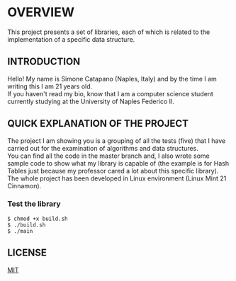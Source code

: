 # OVERVIEW
This project presents a set of libraries, each of which is related to the implementation of a specific data structure.

## INTRODUCTION
Hello! My name is Simone Catapano (Naples, Italy) and by the time I am writing this I am 21 years old. <br />
If you haven't read my bio, know that I am a computer science student currently studying at the University of Naples Federico II.

## QUICK EXPLANATION OF THE PROJECT
The project I am showing you is a grouping of all the tests (five) that I have carried out for the examination of algorithms and data structures. <br />
You can find all the code in the master branch and, I also wrote some sample code to show what my library is capable of (the example is for Hash Tables just because my professor cared a lot about this specific library). <br />
The whole project has been developed in Linux environment (Linux Mint 21 Cinnamon).

### Test the library
```console
$ chmod +x build.sh
$ ./build.sh
$ ./main
```

## LICENSE

[MIT](https://choosealicense.com/licenses/mit/)